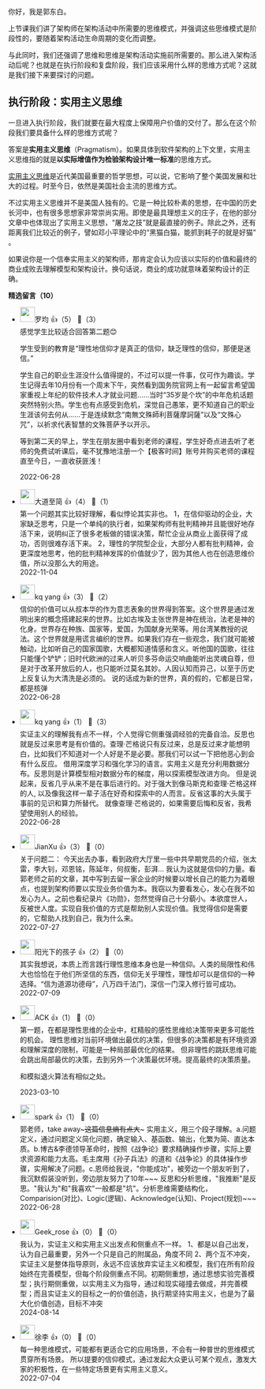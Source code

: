 你好，我是郭东白。

上节课我们讲了架构师在架构活动中所需要的思维模式，并强调这些思维模式是阶段性的，要随着架构活动生命周期的变化而调整。

与此同时，我们还强调了思维和思维是架构活动实施前所需要的。那么进入架构活动后呢？也就是在执行阶段和复盘阶段，我们应该采用什么样的思维方式呢？这就是我们接下来要探讨的问题。

## 执行阶段：实用主义思维

一旦进入执行阶段，我们就要在最大程度上保障用户价值的交付了。那么在这个阶段我们要具备什么样的思维方式呢？

答案是**实用主义思维**（Pragmatism）。如果具体到软件架构的上下文里，实用主义思维指的就是**以实际增值作为检验架构设计唯一标准**的思维方式。

[实用主义思维](https://en.wikipedia.org/wiki/Pragmatism)是近代美国最重要的哲学思想，可以说，它影响了整个美国发展和壮大的过程。时至今日，依然是美国社会主流的思维方式。

不过实用主义思维并不是美国人独有的。它是一种比较朴素的思想，在中国的历史长河中，也有很多思想家非常崇尚实用。即使是最具理想主义的庄子，在他的部分文章中也体现出了实用主义思想，“屠龙之技”就是最直接的例子。除此之外，还有距离我们比较近的例子，譬如邓小平理论中的“黑猫白猫，能抓到耗子的就是好猫” 。

如果说你是一个信奉实用主义的架构师，那肯定会认为应该以实际的价值和最终的商业成败去理解模型和架构设计。换句话说，商业的成功就意味着架构设计的正确。
<div><strong>精选留言（10）</strong></div><ul>
<li><img src="https://static001.geekbang.org/account/avatar/00/2b/a0/50/390187f3.jpg" width="30px"><span>罗均</span> 👍（5） 💬（3）<div>感觉学生比较适合回答第二题😊

学生受到的教育是“理性地信仰才是真正的信仰，缺乏理性的信仰，那便是迷信。”

学生自己的职业生涯没什么值得提的，不过可以提一件事，仅可作为趣谈。学生记得去年10月份有一个周末下午，突然看到国务院官网上有一起留言希望国家重视上年纪的软件技术人才就业问题……当时“35岁是个坎”的中年危机话题突然特别火热。学生也有点感受到危机，深觉自己愚笨，更不知道自己的职业生涯该何去何从……于是连续默念“南無文殊師利菩薩摩訶薩”以及“文殊心咒”，以祈求代表智慧的文殊菩萨予以开示。

等到第二天的早上，学生在朋友圈中看到老师的课程，学生好奇点进去听了老师的免费试听课后，毫不犹豫地注册一个【极客时间】账号并购买老师的课程直至今日，一直收获匪浅！

</div>2022-06-28</li><br/><li><img src="https://static001.geekbang.org/account/avatar/00/22/ba/32/cf75ea4b.jpg" width="30px"><span>大道至简</span> 👍（4） 💬（1）<div>第一个问题其实比较好理解，看似悖论其实非也。
1，在信仰驱动的企业，大家缺乏思考，只是一个单纯的执行者，如果架构师有批判精神并且能很好地存活下来，说明纠正了很多老板做的错误决策，帮忙企业从商业上面获得了成功，否则很难存活下来。
2，理性的学院型企业，大部分人都有批判精神，会更深度地思考，他的批判精神发挥的价值就少了，因为其他人也在创造思维价值，所以没那么大的用途。</div>2022-11-04</li><br/><li><img src="https://static001.geekbang.org/account/avatar/00/2b/9f/5c/a1195d23.jpg" width="30px"><span>kq yang</span> 👍（3） 💬（2）<div>信仰的价值可以从叔本华的作为意志表象的世界得到答案。这个世界是通过发明出来的概念搭建起来的世界。比如古埃及主张世界是神在统治，法老是神的化身。世界存在种族、国家等，爱国，为国献身光荣等。用台湾某教授的说法。这个世界就是用谎言编织的世界。如果我们存在一些观念，我们就可能被触动，比如听自己的国家国歌，大概都知道情感和含义。听他国的国歌，往往只能懂个铲铲；旧时代欧洲的过来人听贝多芬命运交响曲能听出灵魂自尊，但是对于改革开放后的人，也只能听过莫名其妙。人因认知而异己，以至于历史上反复认为大清洗是必须的。
说的话成为新的世界，真的假的，它都是日常，都是核弹</div>2022-06-28</li><br/><li><img src="https://static001.geekbang.org/account/avatar/00/2b/9f/5c/a1195d23.jpg" width="30px"><span>kq yang</span> 👍（1） 💬（3）<div>实证主义的理解我有点不一样，个人觉得它侧重强调经验的完备自洽。反思也就是反过来思考是有价值的。查理·芒格说只有反过来，总是反过来才能想明白，比如我们不知道对一个人好是不是必要。那我们可以试一下把他恶心到会有什么反应。
借用深度学习和强化学习的语言。实用主义是充分利用数据分布。反思则是计算模型相对数据分布的梯度，用以探索模型改进方向。 
但是说起来，反省几乎从来不是在事后进行的。对于强大到像马斯克和查理·芒格这样的人, 以及像我这样一辈子活在好奇和探索中的人而言。反省这事的大头属于事前的见识和算力所替代。
就像查理·芒格说的，如果需要后悔和反省，我希望使用别人的经验。
</div>2022-06-28</li><br/><li><img src="https://static001.geekbang.org/account/avatar/00/0f/c4/03/f753fda7.jpg" width="30px"><span>JianXu</span> 👍（3） 💬（0）<div>关于问题二： 今天出去办事，看到政府大厅里一些中共早期党员的介绍，张太雷，李大钊，邓恩铭，陈延年，何叔衡，彭湃… 我认为这就是信仰的力量。看郭老师之前的文章，其中写到去留一家企业的时候要以增长自己的能力为着眼点，也提到架构师要以实现业务价值为本。我窃以为要看发心，发心在我不如发心为人。之前也看纪录片《功勋》，忽然觉得自己十分藐小。本欲度世人，反被世人度。实现自我价值的方式是帮助别人实现价值。我觉得信仰是需要的，它帮助人找到自己，我为什么来。</div>2022-07-27</li><br/><li><img src="https://static001.geekbang.org/account/avatar/00/10/cb/85/33d06573.jpg" width="30px"><span>阳光下的孩子</span> 👍（2） 💬（0）<div>其实我想说，本质上而言践行理性思维本身也是一种信仰。人类的局限性和伟大也恰恰在于他们所坚信的东西，信仰无关乎理性，理性却可以是信仰的一种选择。“信为道源功德母”，八万四千法门，深信一门深入修行皆可成功。</div>2022-07-09</li><br/><li><img src="https://static001.geekbang.org/account/avatar/00/1d/55/4a/8a841200.jpg" width="30px"><span>ACK</span> 👍（1） 💬（0）<div>第一题，在都是理性思维的企业中，杠精般的感性思维给决策带来更多可能性的机会。
理性思维对当前环境做出最优的决策，但很多的决策都是有环境资源和理解深度的限制，可能是一种局部最优化的结果。
但非理性的跳跃思维可能会跳出局部最优的决策，去到另外一个决策最优环境。提高最终的决策质量。

和模拟退火算法有相似之处。</div>2023-03-10</li><br/><li><img src="https://static001.geekbang.org/account/avatar/00/11/09/fb/52a662b2.jpg" width="30px"><span>spark</span> 👍（1） 💬（0）<div>郭老师，take away~~~这篇信息熵有点大~~~
实用主义，用三个段子理解。a.问题定义，通过问题定义简化问题，确定输入、基函数、输出，化繁为简、直达本质。b.博古&amp;李德领导革命时，按照《战争论》要求精确操作步骤，实际上要求资源和能力太高。毛主席用《孙子兵法》的道和《战争论》的具体操作步骤，实用解决了问题。c.恩师给我说，&quot;你能成功&quot;，被旁边一个朋友听到了，我沉默假装没听到，旁边朋友努力了10年~~~
反思和分析思维，&quot;我推断&quot;是反思。&quot;我认为&quot;和&quot;我喜欢&quot;一般都是&quot;坑&quot;。分析思维需要结构化，Comparision(对比)、Logic(逻辑)、Acknowledge(认知)、Project(规划)~~~</div>2022-06-28</li><br/><li><img src="https://thirdwx.qlogo.cn/mmopen/vi_32/Q0j4TwGTfTJib1lsydmKBBn9bUd5j52uofPDQJxdJS8olEibtvrFra3JuMHbia77kvI7TZgMnjdKFhmM8FoTDCibhQ/132" width="30px"><span>Geek_rose</span> 👍（0） 💬（0）<div>我认为，实证主义和实用主义出发点和侧重点不一样。 1、都是以自己出发，认为自己最重要，另外一个只是自己的附属品，角度不同 2、两个互不冲突，实证主义是整体指导原则，永远不应该放弃实证主义和模型，我们在所有阶段始终在完善模型，但每个阶段侧重点不同。初期侧重想，通过思想实验完善模型；执行期侧重做，以实用主义为指导，通过和现实碰撞去做成，并完善模型；而且实证主义的目标之一的价值创造，执行期坚持实用主义，也是为了最大化价值创造，目标不冲突</div>2024-08-14</li><br/><li><img src="https://static001.geekbang.org/account/avatar/00/12/83/8d/03cac826.jpg" width="30px"><span>徐李</span> 👍（0） 💬（0）<div>每一种思维模式，可能都有更适合它的应用场景，不会有一种普世的思维模式贯穿所有场景。
所以提要的信仰模式，通过发起大众更认可某个观点，激发大家的积极性，在一些特定场景更有实用主义意义。</div>2022-07-04</li><br/>
</ul>
